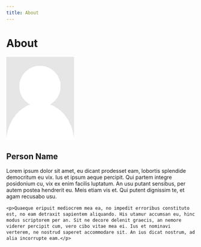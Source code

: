 ```yaml
---
title: About
---
```


# About

<div class="row">
  <div class="col-md-3">
    <img class="img-responsive" src="/images/portrait-placeholder.png" alt="Person Placeholder">
  </div>
  <div class="col-md-9">
    <h2 class="about-name">Person Name</h2>
    <p>Lorem ipsum dolor sit amet, eu dicant prodesset eam, lobortis splendide democritum eu vix. Ius et ipsum aeque percipit. Qui partem integre posidonium cu, vix ex enim facilis luptatum. An usu putant sensibus, per autem postea hendrerit eu. Meis etiam vis et. Qui putent dignissim te, et agam recusabo usu.</p>

    <p>Quaeque eripuit mediocrem mea ea, no impedit erroribus constituto est, no eam detraxit sapientem aliquando. His utamur accumsan eu, hinc modus scriptorem per an. Sit ne decore delenit graecis, an nemore viderer percipit cum, vero cibo vitae mea ei. Ius et nominavi verterem, ne nostrud saperet accommodare sit. An ius dicat nostrum, ad alia incorrupte eam.</p>
  </div>
</div>
